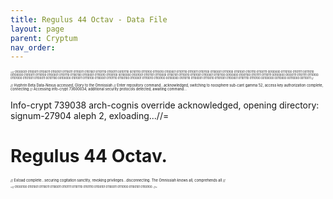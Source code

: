 ```yaml
---
title: Regulus 44 Octav - Data File
layout: page
parent: Cryptum
nav_order: 
---
```


<p style="font-size:0.3em; "> =// 01000001 01100011 01100011 01100101 01110011 01110011 01101001 01101110 01100111 00101110 00101110 01110100 01110010 01100001 01101110 01110011 01101100 01100001 01110100 01101001 01101110 01100111 00100000 01110100 01101111 00111010 00100000 01010011 01110100 01100001 01101110 01100100 01100001 01110010 01100100 00100000 01001001 01101101 01110000 01100101 01110010 01101001 01100001 01101100 00100000 01001100 01101111 01110111 00100000 01000111 01101111 01110100 01101000 01101001 01100011 00101100 00100000 01010011 01110100 01100001 01101110 01100100 01100001 01110010 01100100 00100000 01010110 01100001 01110010 01101001 01100001 01101110 01110100 00100000 00110000 00110000 00110011 //</p>

<p style="font-size:0.4em; ">// Hyphrin Beta Data-Nexus accessed, Glory to the Omnissiah // Enter repository command...acknowledged, switching to noosphere sub-cant gamma 52, access key authorization complete, connecting // Accessing info-crypt 73600034, additional security protocols detected, awaiting command...

Info-crypt 739038 arch-cognis override acknowledged, opening directory: signum-27904 aleph 2, exloading...//=</p>

# Regulus 44 Octav. 


<p style="font-size:0.4em; "> // Exload complete...securing cogitation sanctity, revoking privileges...disconnecting. The Omnissiah knows all, comprehends all //</p>

<p style="font-size:0.3em; ">=// 01000100 01101001 01110011 01100011 01101111 01101110 01101110 01100101 01100011 01110100 01100101 01100100. //=</p>
